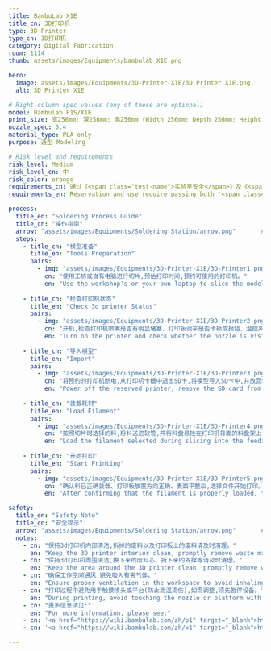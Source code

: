 ```yaml
---
title: BambuLab X1E
title_cn: 3D打印机
type: 3D Printer
type_cn: 3D打印机
category: Digital Fabrication
room: 1114
thumb: assets/images/Equipments/bambulab X1E.png

hero:
  image: assets/images/Equipments/3D-Printer-X1E/3D Printer X1E.png
  alt: 3D Printer X1E

# Right-column spec values (any of these are optional)
model: Bambulab P1S/X1E
print_size: 宽256mm; 深256mm; 高256mm (Width 256mm; Depth 256mm; Height 256mm)
nozzle_spec: 0.4
material_type: PLA only
purpose: 造型 Modeling

# Risk level and requirements
risk_level: Medium
risk_level_cn: 中
risk_color: orange
requirements_cn: 通过《<span class="test-name">实验室安全</span>》及《<span class="test-name">3D打印机使用</span>》测试后预约使用。
requirements_en: Reservation and use require passing both '<span class="test-name">Laboratory Safety test</span>' and '<span class="test-name">3D Printer Operation test</span>'.

process:
  title_en: "Soldering Process Guide"
  title_cn: "操作指南"
  arrow: "assets/images/Equipments/Soldering Station/arrow.png"       # arrow image
  steps:
    - title_cn: "模型准备"
      title_en: "Tools Preparation"
      pairs:
        - img: "assets/images/Equipments/3D-Printer-X1E/3D-Printer1.png"
          cn: "使用工坊或自有电脑进行切片,预估打印时间,预约可使用的打印机。"
          en: "Use the workshop's or your own laptop to slice the model, estimate the printing time, and reserve an available 3dprinter."
    
    - title_cn: "检查打印机状态"
      title_en: "Check 3d printer Status"
      pairs:
        - img: "assets/images/Equipments/3D-Printer-X1E/3D-Printer2.png"
          cn: "开机,检查打印机喷嘴是否有明显堵塞、打印板调平是否卡顿或报错、温控系统是否报错等。如有以上情况请及时反馈并更换打印机。"
          en: "Turn on the printer and check whether the nozzle is visibly clogged, whether the print bed leveling encounters resistance or errors, and whether the temperature control system reports any errors. If any of the above issues occur, please report them promptly and switch to another printer."
    
    - title_cn: "导入模型"
      title_en: "Import"
      pairs:
        - img: "assets/images/Equipments/3D-Printer-X1E/3D-Printer3.png"
          cn: "将预约的打印机断电,从打印机卡槽中退出SD卡,将模型导入SD卡中,并放回SD卡至打印机后开机。"
          en: "Power off the reserved printer, remove the SD card from the slot, copy the model file to the SD card, reinsert it into the printer, and then power the printer back on."
    
    - title_cn: "装载耗材"
      title_en: "Load Filament"
      pairs:
        - img: "assets/images/Equipments/3D-Printer-X1E/3D-Printer4.png"
          cn: "按照切片时选择的料,将料送进软管,并将料盘悬挂在打印机背面的料盘架上,在打印机面板上选择Feeding-Load装载。如使用AMS则将料盘放置在AMS架上并将料插入料盘前方的料嘴里(AMS检测到料后会自动整理料),并在AMS面板上选择对应的料,点击进料"
          en: "Load the filament selected during slicing into the feeding tube and place the spool onto the filament holder at the back of the printer. On the printer panel, choose Feeding → Load to load the filament. If using AMS, place the spool onto the AMS rack, insert the filament into the inlet at the front of the AMS (the AMS will automatically manage the filament once detected), select the corresponding filament on the AMS panel, and click Load."
    
    - title_cn: "开始打印"
      title_en: "Start Printing"
      pairs:
        - img: "assets/images/Equipments/3D-Printer-X1E/3D-Printer5.png"
          cn: "确认料已正确装载、打印板放置方向正确、表面平整后,选择文件开始打印。<span class='red-brace'>在打印机成功打印前3-5层后方可离开。</span>"
          en: "After confirming that the filament is properly loaded, the build plate is placed in the correct orientation, and the surface is flat, select the file and start printing. <span class='red-brace'>Do not leave until the printer has successfully printed the first 3-5 layers.</span>"

safety:
  title_en: "Safety Note"
  title_cn: "安全提示"
  arrow: "assets/images/Equipments/Soldering Station/arrow.png"       # arrow image
  notes:
    - cn: "保持3d打印机内部清洁,拆掉的废料以及打印板上的废料请及时清理。"
      en: "Keep the 3D printer interior clean, promptly remove waste materials and debris from the print bed."
    - cn: "保持3d打印机周围清洁,换下来的废料芯、拆下来的支撑等请及时清理。"
      en: "Keep the area around the 3D printer clean, promptly remove waste filament cores and removed supports."
    - cn: "确保工作空间通风,避免吸入有害气体。"
      en: "Ensure proper ventilation in the workspace to avoid inhaling harmful fumes."
    - cn: "打印过程中避免用手触摸喷头或平台(防止高温烫伤),如需调整,须先暂停设备。"
      en: "During printing, avoid touching the nozzle or platform with your hands (to prevent high-temperature burns). If adjustments are needed, the equipment must be paused first."
    - cn: "更多信息请见:"
      en: "For more information, please see:"
    - cn: '<a href="https://wiki.bambulab.com/zh/p1" target="_blank">https://wiki.bambulab.com/zh/p1</a>'
    - cn: '<a href="https://wiki.bambulab.com/zh/x1" target="_blank">https://wiki.bambulab.com/zh/x1</a>'

---
```

